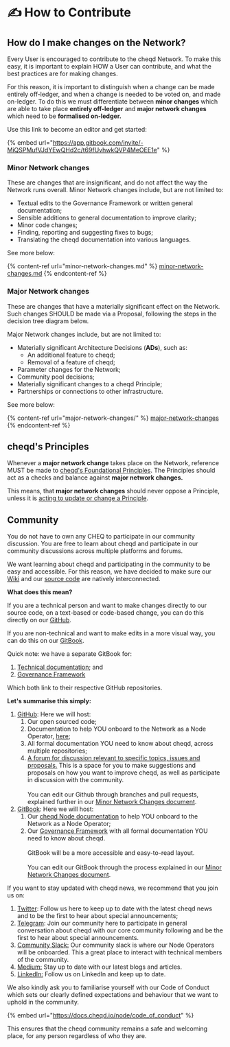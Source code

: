 # ✍ How to Contribute

## How do I make changes on the Network?

Every User is encouraged to contribute to the cheqd Network. To make this easy, it is important to explain HOW a User can contribute, and what the best practices are for making changes.

For this reason, it is important to distinguish when a change can be made entirely off-ledger, and when a change is needed to be voted on, and made on-ledger. To do this we must differentiate between **minor changes** which are able to take place **entirely off-ledger** and **major network changes** which need to be **formalised on-ledger.**

Use this link to become an editor and get started:

{% embed url="https://app.gitbook.com/invite/-MiQSPMufVJdYEwQHd2c/t69fUvhwkQVP4MeOEE1e" %}

### **Minor Network changes**

These are changes that are insignificant, and do not affect the way the Network runs overall. Minor Network changes include, but are not limited to:

* Textual edits to the Governance Framework or written general documentation;
* Sensible additions to general documentation to improve clarity;
* Minor code changes;
* Finding, reporting and suggesting fixes to bugs;
* Translating the cheqd documentation into various languages.

See more below:

{% content-ref url="minor-network-changes.md" %}
[minor-network-changes.md](minor-network-changes.md)
{% endcontent-ref %}

### Major Network changes

These are changes that have a materially significant effect on the Network. Such changes SHOULD be made via a Proposal, following the steps in the decision tree diagram below.

Major Network changes include, but are not limited to:

* Materially significant Architecture Decisions (**ADs**), such as:
  * An additional feature to cheqd;
  * Removal of a feature of cheqd;
* Parameter changes for the Network;
* Community pool decisions;
* Materially significant changes to a cheqd Principle;
* Partnerships or connections to other infrastructure.

See more below:

{% content-ref url="major-network-changes/" %}
[major-network-changes](major-network-changes/)
{% endcontent-ref %}

## cheqd's Principles

Whenever a **major network change** takes place on the Network, reference MUST be made to [cheqd's Foundational Principles](https://docs.cheqd.io/governance/principles#foundational-principles). The Principles should act as a checks and balance against **major network changes.**

This means, that **major network changes** should never oppose a Principle, unless it is [acting to update or change a Principle](https://docs.cheqd.io/governance/principles#foundational-principles).&#x20;

## Community

You do not have to own any CHEQ to participate in our community discussion. You are free to learn about cheqd and participate in our community discussions across multiple platforms and forums.

We want learning about cheqd and participating in the community to be easy and accessible. For this reason, we have decided to make sure our [Wiki](https://docs.cheqd.io/governance/) and our [source code](https://github.com/cheqd/cheqd-node) are natively interconnected.

**What does this mean?**

If you are a technical person and want to make changes directly to our source code, on a text-based or code-based change, you can do this directly on our [GitHub](https://github.com/cheqd).

If you are non-technical and want to make edits in a more visual way, you can do this on our [GitBook](https://docs.cheqd.io/governance/).

Quick note: we have a separate GitBook for:

1. [Technical documentation](https://docs.cheqd.io/node/); and
2. [Governance Framework](https://docs.cheqd.io/governance/)

Which both link to their respective GitHub repositories.

**Let's summarise this simply:**

1. [GitHub](https://github.com/cheqd): Here we will host:
   1. Our open sourced code;
   2. Documentation to help YOU onboard to the Network as a Node Operator, [here](https://github.com/cheqd/cheqd-node);
   3. All formal documentation YOU need to know about cheqd, across multiple repositories;
   4. [A forum for discussion relevant to specific topics, issues and proposals.](https://github.com/cheqd/cheqd-governance/discussions) This is a space for you to make suggestions and proposals on how you want to improve cheqd, as well as participate in discussion with the community. \
      \
      You can edit our Github through branches and pull requests, explained further in our [Minor Network Changes document](https://docs.cheqd.io/governance/contributing/minor-network-changes). \
      &#x20;
2. [GitBook](https://docs.cheqd.io/governance/): Here we will host:
   1. Our [cheqd Node documentation](https://docs.cheqd.io/node/) to help YOU onboard to the Network as a Node Operator;
   2. Our [Governance Framework](https://docs.cheqd.io/governance) with all formal documentation YOU need to know about cheqd.\
      \
      GitBook will be a more accessible and easy-to-read layout.  \
      \
      You can edit our GitBook through the process explained in our [Minor Network Changes document](https://docs.cheqd.io/governance/contributing/minor-network-changes).

If you want to stay updated with cheqd news, we recommend that you join us on:

1. [Twitter](https://twitter.com/cheqd\_io): Follow us here to keep up to date with the latest cheqd news and to be the first to hear about special announcements;
2. [Telegram](https://t.me/cheqd): Join our community here to participate in general conversation about cheqd with our core community following and be the first to hear about special announcements.
3. [Community Slack:](https://join.slack.com/t/cheqd-community/shared\_invite/zt-toqyo7b7-2g9qDRjx3otd6529dTqeIA) Our community slack is where our Node Operators will be onboarded. This a great place to interact with technical members of the community. &#x20;
4. [Medium:](https://blog.cheqd.io) Stay up to date with our latest blogs and articles.
5. [LinkedIn:](https://www.linkedin.com/company/cheqd-identity/) Follow us on LinkedIn and keep up to date.

We also kindly ask you to familiarise yourself with our Code of Conduct which sets our clearly defined expectations and behaviour that we want to uphold in the community.

{% embed url="https://docs.cheqd.io/node/code_of_conduct" %}

This ensures that the cheqd community remains a safe and welcoming place, for any person regardless of who they are.
